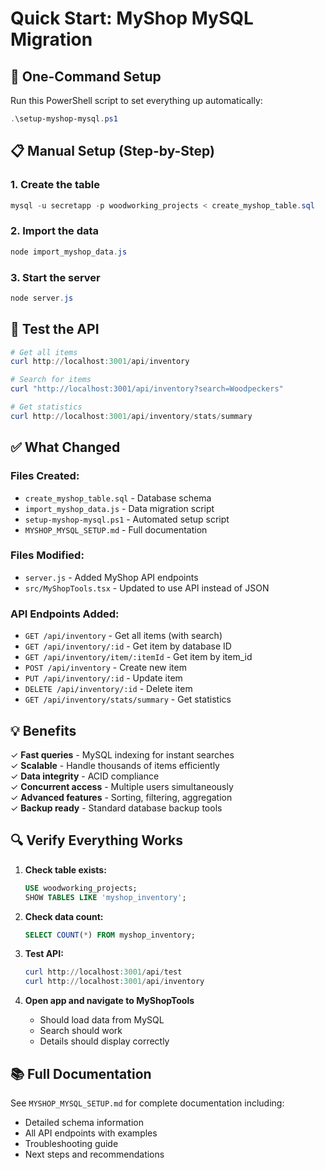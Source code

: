 # Quick Start: MyShop MySQL Migration

## 🚀 One-Command Setup

Run this PowerShell script to set everything up automatically:

```powershell
.\setup-myshop-mysql.ps1
```

## 📋 Manual Setup (Step-by-Step)

### 1. Create the table
```powershell
mysql -u secretapp -p woodworking_projects < create_myshop_table.sql
```

### 2. Import the data
```powershell
node import_myshop_data.js
```

### 3. Start the server
```powershell
node server.js
```

## 🧪 Test the API

```powershell
# Get all items
curl http://localhost:3001/api/inventory

# Search for items
curl "http://localhost:3001/api/inventory?search=Woodpeckers"

# Get statistics
curl http://localhost:3001/api/inventory/stats/summary
```

## ✅ What Changed

### Files Created:
- `create_myshop_table.sql` - Database schema
- `import_myshop_data.js` - Data migration script
- `setup-myshop-mysql.ps1` - Automated setup script
- `MYSHOP_MYSQL_SETUP.md` - Full documentation

### Files Modified:
- `server.js` - Added MyShop API endpoints
- `src/MyShopTools.tsx` - Updated to use API instead of JSON

### API Endpoints Added:
- `GET /api/inventory` - Get all items (with search)
- `GET /api/inventory/:id` - Get item by database ID
- `GET /api/inventory/item/:itemId` - Get item by item_id
- `POST /api/inventory` - Create new item
- `PUT /api/inventory/:id` - Update item
- `DELETE /api/inventory/:id` - Delete item
- `GET /api/inventory/stats/summary` - Get statistics

## 💡 Benefits

✓ **Fast queries** - MySQL indexing for instant searches  
✓ **Scalable** - Handle thousands of items efficiently  
✓ **Data integrity** - ACID compliance  
✓ **Concurrent access** - Multiple users simultaneously  
✓ **Advanced features** - Sorting, filtering, aggregation  
✓ **Backup ready** - Standard database backup tools  

## 🔍 Verify Everything Works

1. **Check table exists:**
   ```sql
   USE woodworking_projects;
   SHOW TABLES LIKE 'myshop_inventory';
   ```

2. **Check data count:**
   ```sql
   SELECT COUNT(*) FROM myshop_inventory;
   ```

3. **Test API:**
   ```powershell
   curl http://localhost:3001/api/test
   curl http://localhost:3001/api/inventory
   ```

4. **Open app and navigate to MyShopTools**
   - Should load data from MySQL
   - Search should work
   - Details should display correctly

## 📚 Full Documentation

See `MYSHOP_MYSQL_SETUP.md` for complete documentation including:
- Detailed schema information
- All API endpoints with examples
- Troubleshooting guide
- Next steps and recommendations
